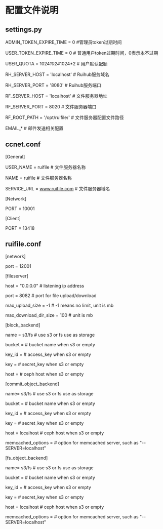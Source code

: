 
配置文件说明
===

settings.py
---

ADMIN_TOKEN_EXPIRE_TIME = 0            #管理员token过期时间

USER_TOKEN_EXPIRE_TIME = 0             # 普通用户token过期时间，0表示永不过期

USER_QUOTA = 1024*1024*1024*2          # 用户默认配额

RH_SERVER_HOST = 'localhost'           # Ruihub服务域名

RH_SERVER_PORT = '8080'                # Ruihub服务端口

RF_SERVER_HOST = 'localhost'           # 文件服务器地址

RF_SERVER_PORT = 8020                  # 文件服务器端口

RF_ROOT_PATH = '/opt/ruifile/'         # 文件服务器配置文件路径

EMAIL_*                                # 邮件发送相关配置

ccnet.conf
---


[General]

USER_NAME = ruifile                    # 文件服务器名称

NAME = ruifile                         # 文件服务器名称

SERVICE_URL = www.ruifile.com          # 文件服务器域名

[Network]

PORT = 10001

[Client]

PORT = 13418


ruifile.conf
---

[network]

port = 12001

[fileserver]

host = "0.0.0.0"              # listening ip address

port = 8082                   # port for file upload/download

max_upload_size = -1          # -1 means no limit, unit is mb

max_download_dir_size = 100   # unit is mb

[block_backend]

name = s3/fs                  # use s3 or fs use as storage

bucket =                      # bucket name when s3 or empty

key_id =                      # access_key when s3 or empty

key =                         # secret_key when s3 or empty

host =                        # ceph host when s3 or empty


[commit_object_backend]

name= s3/fs                   # use s3 or fs use as storage

bucket =                      # bucket name when s3 or empty

key_id =                      # access_key when s3 or empty

key =                         # secret_key when s3 or empty

host = localhost              # ceph host when s3 or empty

memcached_options =           # option for memcached server, such as "--SERVER=localhost"

[fs_object_backend]

name= s3/fs                   # use s3 or fs use as storage

bucket =                      # bucket name when s3 or empty

key_id =                      # access_key when s3 or empty

key =                         # secret_key when s3 or empty

host = localhost              # ceph host when s3 or empty

memcached_options =           # option for memcached server, such as "--SERVER=localhost"
